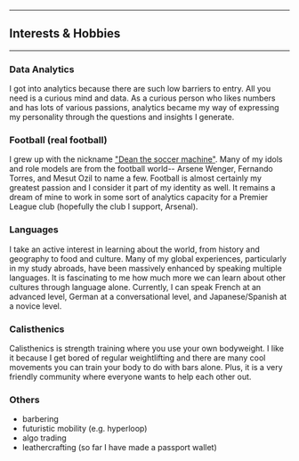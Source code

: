 

---

## Interests & Hobbies

---


### Data Analytics

I got into analytics because there are such low barriers to entry. All you need is a curious mind and data. As a curious person who likes numbers and has lots of various passions, analytics became my way of expressing my personality through the questions and insights I generate.

### Football (real football)

I grew up with the nickname ["Dean the soccer machine"](https://www.youtube.com/watch?v=sXh5QmqUBp4). Many of my idols and role models are from the football world-- Arsene Wenger, Fernando Torres, and Mesut Ozil to name a few. Football is almost certainly my greatest passion and I consider it part of my identity as well. It remains a dream of mine to work in some sort of analytics capacity for a Premier League club (hopefully the club I support, Arsenal).

### Languages

I take an active interest in learning about the world, from history and geography to food and culture. Many of my global experiences, particularly in my study abroads, have been massively enhanced by speaking multiple languages. It is fascinating to me how much more we can learn about other cultures through language alone. Currently, I can speak French at an advanced level, German at a conversational level, and Japanese/Spanish at a novice level.

### Calisthenics

Calisthenics is strength training where you use your own bodyweight. I like it because I get bored of regular weightlifting and there are many cool movements you can train your body to do with bars alone. Plus, it is a very friendly community where everyone wants to help each other out.

### Others
- barbering 
- futuristic mobility (e.g. hyperloop)
- algo trading
- leathercrafting (so far I have made a passport wallet)
